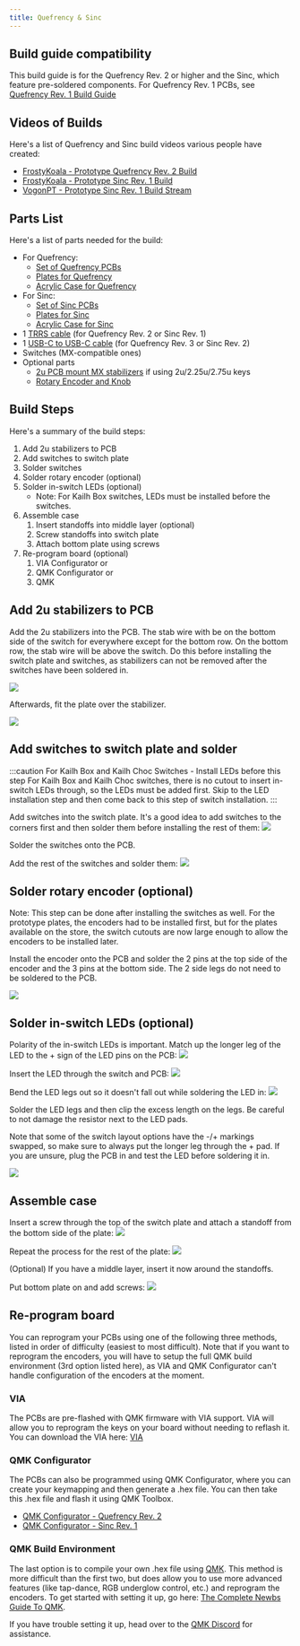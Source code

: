 ```yaml
---
title: Quefrency & Sinc 
---
```


## Build guide compatibility

This build guide is for the Quefrency Rev. 2 or higher and the Sinc, which feature pre-soldered components. For Quefrency Rev. 1 PCBs, see [Quefrency Rev. 1 Build Guide](quefrency-rev1-build-guide.md)

## Videos of Builds

Here's a list of Quefrency and Sinc build videos various people have created:

* [FrostyKoala - Prototype Quefrency Rev. 2 Build](https://youtu.be/C-eKjwpLnfI)
* [FrostyKoala - Prototype Sinc Rev. 1 Build](https://youtu.be/3_U_SxKhygA)
* [VogonPT - Prototype Sinc Rev. 1 Build Stream](https://youtu.be/zpeZihPfzIU?t=40)

## Parts List

Here's a list of parts needed for the build:

* For Quefrency:
    * [Set of Quefrency PCBs](https://keeb.io/products/quefrency-rev-2-60-65-split-staggered-keyboard)
    * [Plates for Quefrency](https://keeb.io/products/quefrency-rev-2-60-65-split-staggered-keyboard)
    * [Acrylic Case for Quefrency](https://keeb.io/products/quefrency-acrylic-case)
* For Sinc:
    * [Set of Sinc PCBs](https://keeb.io/products/sinc-split-staggered-75-keyboard)
    * [Plates for Sinc](https://keeb.io/products/sinc-split-staggered-75-keyboard)
    * [Acrylic Case for Sinc](https://keeb.io/products/sinc-acrylic-case)
* 1 [TRRS cable](https://keeb.io/products/trrs-cable) (for Quefrency Rev. 2 or Sinc Rev. 1)
* 1 [USB-C to USB-C cable](https://keeb.io/products/usb-c-to-usb-c-cable) (for Quefrency Rev. 3 or Sinc Rev. 2)
* Switches (MX-compatible ones)
* Optional parts
    * [2u PCB mount MX stabilizers](https://keeb.io/products/cherry-mx-stabilizer) if using 2u/2.25u/2.75u keys
    * [Rotary Encoder and Knob](https://keeb.io/products/rotary-encoder-ec11)

## Build Steps

Here's a summary of the build steps:

1. Add 2u stabilizers to PCB
2. Add switches to switch plate
3. Solder switches
4. Solder rotary encoder \(optional\)
5. Solder in-switch LEDs \(optional\)
    * Note: For Kailh Box switches, LEDs must be installed before the switches.
6. Assemble case
    1. Insert standoffs into middle layer \(optional\)
    2. Screw standoffs into switch plate
    3. Attach bottom plate using screws
7. Re-program board \(optional)
    1. VIA Configurator or
    2. QMK Configurator or
    3. QMK

## Add 2u stabilizers to PCB

Add the 2u stabilizers into the PCB. The stab wire with be on the bottom side of the switch for everywhere except for the bottom row. On the bottom row, the stab wire will be above the switch. Do this before installing the switch plate and switches, as stabilizers can not be removed after the switches have been soldered in.

![](./assets/images/sinc/IMG_7935.jpeg)

Afterwards, fit the plate over the stabilizer.

![](./assets/images/sinc/IMG_7936.jpeg)

## Add switches to switch plate and solder

:::caution For Kailh Box and Kailh Choc Switches - Install LEDs before this step
For Kailh Box and Kailh Choc switches, there is no cutout to insert in-switch LEDs through, so the LEDs must be added first. Skip to the LED installation step and then come back to this step of switch installation.
:::

Add switches into the switch plate. It's a good idea to add switches to the corners first and then solder them before installing the rest of them: ![](./assets/images/sinc/IMG_7937.jpeg)

Solder the switches onto the PCB.

Add the rest of the switches and solder them: ![](./assets/images/sinc/IMG_7938.jpeg)

## Solder rotary encoder \(optional\)

Note: This step can be done after installing the switches as well. For the prototype plates, the encoders had to be installed first, but for the plates available on the store, the switch cutouts are now large enough to allow the encoders to be installed later.

Install the encoder onto the PCB and solder the 2 pins at the top side of the encoder and the 3 pins at the bottom side. The 2 side legs do not need to be soldered to the PCB.

![](./assets/images/sinc/IMG_5707.jpeg)

## Solder in-switch LEDs \(optional\)

Polarity of the in-switch LEDs is important. Match up the longer leg of the LED to the + sign of the LED pins on the PCB: ![](./assets/images/sinc/IMG_3419.jpeg)

Insert the LED through the switch and PCB: ![](./assets/images/sinc/IMG_6013.jpeg)

Bend the LED legs out so it doesn't fall out while soldering the LED in: ![](./assets/images/sinc/IMG_4335.jpeg)

Solder the LED legs and then clip the excess length on the legs. Be careful to not damage the resistor next to the LED pads.

Note that some of the switch layout options have the -/+ markings swapped, so make sure to always put the longer leg through the + pad. If you are unsure, plug the PCB in and test the LED before soldering it in.

![](./assets/images/sinc/IMG_9005.jpeg)

## Assemble case

Insert a screw through the top of the switch plate and attach a standoff from the bottom side of the plate: ![](./assets/images/sinc/IMG_9889.jpeg)

Repeat the process for the rest of the plate: ![](./assets/images/sinc/IMG_1101.jpeg)

(Optional) If you have a middle layer, insert it now around the standoffs.

Put bottom plate on and add screws: ![](./assets/images/sinc/IMG_5390.jpeg)

## Re-program board

You can reprogram your PCBs using one of the following three methods, listed in order of difficulty (easiest to most difficult). Note that if you want to reprogram the encoders, you will have to setup the full QMK build environment (3rd option listed here), as VIA and QMK Configurator can't handle configuration of the encoders at the moment.

### VIA

The PCBs are pre-flashed with QMK firmware with VIA support. VIA will allow you to reprogram the keys on your board without needing to reflash it. You can download the VIA here: [VIA](https://caniusevia.com/)

### QMK Configurator

The PCBs can also be programmed using QMK Configurator, where you can create your keymapping and then generate a .hex file. You can then take this .hex file and flash it using QMK Toolbox.

* [QMK Configurator - Quefrency Rev. 2](https://config.qmk.fm/#/keebio/quefrency/rev2/LAYOUT_65_with_macro)
* [QMK Configurator - Sinc Rev. 1](https://config.qmk.fm/#/keebio/sinc/rev1/LAYOUT_80_with_macro)

### QMK Build Environment

The last option is to compile your own .hex file using [QMK](https://github.com/qmk/qmk_firmware). This method is more difficult than the first two, but does allow you to use more advanced features (like tap-dance, RGB underglow control, etc.) and reprogram the encoders. To get started with setting it up, go here: [The Complete Newbs Guide To QMK](https://docs.qmk.fm/#/newbs).

If you have trouble setting it up, head over to the [QMK Discord](https://discord.gg/Uq7gcHh) for assistance.
